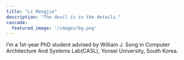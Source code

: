 ```yaml
---
title: "Li Mengjie"
description: "The devil is in the details."
cascade:
  featured_image: '/images/bg.png'
---
```


I’m a 1st-year PhD student advised by William J. Song in Computer Architecture And Systems Lab(CASL), Yonsei University, South Korea.

